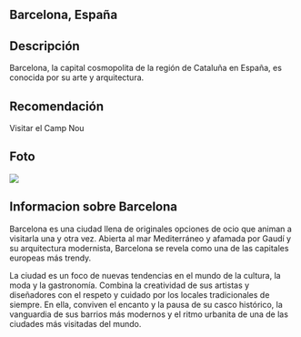 ## Barcelona, España 

## Descripción

Barcelona, la capital cosmopolita de la región de Cataluña en España, es conocida por su arte y arquitectura. 

## Recomendación

Visitar el Camp Nou

## Foto
![](https://www.barcelo.com/guia-turismo/wp-content/uploads/que-visitar-en-barcelona-1.jpg)

## Informacion sobre Barcelona

Barcelona es una ciudad llena de originales opciones de ocio que animan a visitarla una y otra vez. Abierta al mar Mediterráneo y afamada por Gaudí y su arquitectura modernista, Barcelona se revela como una de las capitales europeas más trendy.


La ciudad es un foco de nuevas tendencias en el mundo de la cultura, la moda y la gastronomía. Combina la creatividad de sus artistas y diseñadores con el respeto y cuidado por los locales tradicionales de siempre. En ella, conviven el encanto y la pausa de su casco histórico, la vanguardia de sus barrios más modernos y el ritmo urbanita de una de las ciudades más visitadas del mundo.
